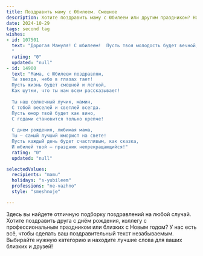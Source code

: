 ```yaml
---
title: Поздравить маму с Юбилеем. Смешное
description: Хотите поздравить маму с Юбилеем или другим праздником? Наш ИИ создаст незабываемое поздравление, а вы обязательно выделитесь среди других.  
date: 2024-10-29
tags: second tag
wishes:
- id: 107501
  text: "Дорогая Мамуля! С юбилеем!  Пусть твоя молодость будет вечной, как кредит в банке, а здоровье – крепким, как нервы у бухгалтера во время налоговой проверки!  Желаю тебе океан позитивных эмоций, горы подарков (желательно, дорогих!) и чтобы все твои желания исполнялись быстрее, чем ты успеваешь их загадать!  Будь здорова, счастлива и  вечно молода (ну, хотя бы душой!). Целуем крепко!
  "
  rating: "0"
  updated: "null"
- id: 14900
  text: "Мама, с Юбилеем поздравляю,
  Ты звезда, небо в глазах тает!
  Пусть жизнь будет смешной и легкой,
  Как шутки, что ты нам всем рассказывает!
  
  Ты наш солнечный лучик, мамин,
  С тобой веселей и светлей всегда.
  Пусть юмор твой будет как вино,
  С годами становится только крепче!
  
  С днем рождения, любимая мама,
  Ты – самый лучший юморист на свете!
  Пусть каждый день будет счастливым, как сказка,
  И юбилей твой – праздник непрекращающийся!"
  rating: "0"
  updated: "null"

selectedValues:
  recipients: "mamu"
  holidays: "s-yubileem"
  professions: "ne-vazhno"
  style: "smeshnoje"

---
```


Здесь вы найдете отличную подборку поздравлений на любой случай.
Хотите поздравить друга с днём рождения, коллегу с профессиональным праздником или близких с Новым годом? У нас есть всё, чтобы сделать ваш поздравительный текст незабываемым. Выбирайте нужную категорию и находите лучшие слова для ваших близких и друзей!
